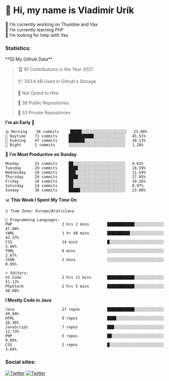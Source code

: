 <h1> 👋 Hi, my name is Vladimír Urík</h1>
<p>
 🔭 I’m currently working on Thumbie and Vax<br>
 🌱 I’m currently learning PhP<br>
 🤔 I’m looking for help with Vax<br>
</p>
<h3>Statistics:</h3>
<!--START_SECTION:waka-->
**🐱 My Github Data** 

> 🏆 81 Contributions in the Year 2021
 > 
> 📦 343.6 kB Used in Github's Storage 
 > 
> 🚫 Not Opted to Hire
 > 
> 📜 38 Public Repositories 
 > 
> 🔑 53 Private Repositories  
 > 
**I'm an Early 🐤** 

```text
🌞 Morning    36 commits     █████░░░░░░░░░░░░░░░░░░░░   23.08% 
🌆 Daytime    71 commits     ███████████░░░░░░░░░░░░░░   45.51% 
🌃 Evening    47 commits     ███████░░░░░░░░░░░░░░░░░░   30.13% 
🌙 Night      2 commits      ░░░░░░░░░░░░░░░░░░░░░░░░░   1.28%

```
📅 **I'm Most Productive on Sunday** 

```text
Monday       15 commits     ██░░░░░░░░░░░░░░░░░░░░░░░   9.62% 
Tuesday      29 commits     ████░░░░░░░░░░░░░░░░░░░░░   18.59% 
Wednesday    18 commits     ███░░░░░░░░░░░░░░░░░░░░░░   11.54% 
Thursday     28 commits     ████░░░░░░░░░░░░░░░░░░░░░   17.95% 
Friday       16 commits     ██░░░░░░░░░░░░░░░░░░░░░░░   10.26% 
Saturday     14 commits     ██░░░░░░░░░░░░░░░░░░░░░░░   8.97% 
Sunday       36 commits     █████░░░░░░░░░░░░░░░░░░░░   23.08%

```


📊 **This Week I Spent My Time On** 

```text
⌚︎ Time Zone: Europe/Bratislava

💬 Programming Languages: 
PHP                      2 hrs 2 mins        ████████████░░░░░░░░░░░░░   47.88% 
YAML                     1 hr 48 mins        ██████████░░░░░░░░░░░░░░░   42.37% 
CSS                      14 mins             █░░░░░░░░░░░░░░░░░░░░░░░░   5.46% 
TOML                     6 mins              ░░░░░░░░░░░░░░░░░░░░░░░░░   2.67% 
JSON                     2 mins              ░░░░░░░░░░░░░░░░░░░░░░░░░   0.95%

🔥 Editors: 
VS Code                  2 hrs 11 mins       ████████████░░░░░░░░░░░░░   51.12% 
PhpStorm                 2 hrs 5 mins        ████████████░░░░░░░░░░░░░   48.88%

```

**I Mostly Code in Java** 

```text
Java                     27 repos            ████████████░░░░░░░░░░░░░   49.09% 
HTML                     9 repos             ████░░░░░░░░░░░░░░░░░░░░░   16.36% 
JavaScript               7 repos             ███░░░░░░░░░░░░░░░░░░░░░░   12.73% 
PHP                      5 repos             ██░░░░░░░░░░░░░░░░░░░░░░░   9.09% 
CSS                      2 repos             █░░░░░░░░░░░░░░░░░░░░░░░░   3.64%

```



<!--END_SECTION:waka-->

<h3>Social sites:</h3>
<p><a href="https://twitter.com/GGGEDR" target="_blank"><img alt="Twitter" src="https://img.shields.io/badge/twitter-%231DA1F2.svg?&style=for-the-badge&logo=twitter&logoColor=white" /></a> <a href="https://www.reddit.com/user/GGGEDR" target="_blank"><img alt="Twitter" src="https://img.shields.io/badge/reddit-%23FE6262.svg?&style=for-the-badge&logo=reddit&logoColor=white" /></a>
</p>
